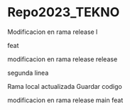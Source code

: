 # Repo2023_TEKNO

Modificacion en rama release l

feat

modificacion en rama release
release

segunda linea

Rama local actualizada
Guardar codigo 

modificacion en rama release
main
feat
